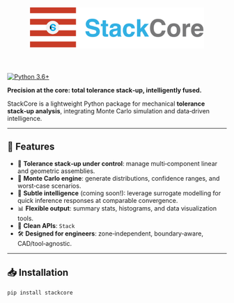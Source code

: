 <h1 align="center">
<img src="./res/logo.png" width="400">
</h1><br>

[![Python
3.6+](https://img.shields.io/badge/python-3.9-blue.svg)](https://www.python.org/downloads/release/python-360/)


**Precision at the core: total tolerance stack‑up, intelligently fused.**

StackCore is a lightweight Python package for mechanical **tolerance stack‑up analysis**, integrating Monte Carlo simulation and data‑driven intelligence.

---

## 🚀 Features

- 🧮 **Tolerance stack‑up under control**: manage multi‑component linear and geometric assemblies.
- 🔁 **Monte Carlo engine**: generate distributions, confidence ranges, and worst‑case scenarios.
- 🧠 **Subtle intelligence** (coming soon!): leverage surrogate modelling for quick inference responses at comparable convergence.
- 📊 **Flexible output**: summary stats, histograms, and data visualization tools.
- 🔌 **Clean APIs**: `Stack`
- 🛠️ **Designed for engineers**: zone‑independent, boundary‑aware, CAD/tool‑agnostic.

---

## 📥 Installation

```bash
pip install stackcore